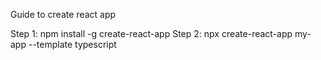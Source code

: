 Guide to create react app

Step 1: npm install -g create-react-app
Step 2: npx create-react-app my-app --template typescript

